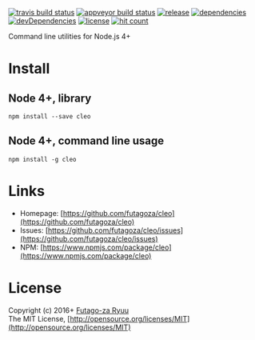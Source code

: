 [![travis build status](https://img.shields.io/travis/futagoza/cleo.svg)](https://travis-ci.org/futagoza/cleo)
[![appveyor build status](https://img.shields.io/appveyor/ci/futagoza/cleo.svg)](https://ci.appveyor.com/project/futagoza/cleo)
[![release](https://img.shields.io/npm/v/cleo.svg)](https://www.npmjs.com/package/cleo)
[![dependencies](https://img.shields.io/david/futagoza/cleo.svg)](https://david-dm.org/futagoza/cleo)
[![devDependencies](https://img.shields.io/david/dev/futagoza/cleo.svg)](https://david-dm.org/futagoza/cleo#info=devDependencies)
[![license](https://img.shields.io/badge/license-mit-blue.svg)](https://opensource.org/licenses/MIT)
[![hit count](https://hitt.herokuapp.com/futagoza/cleo.svg)](https://github.com/futagoza/cleo)


Command line utilities for Node.js 4+

# Install
  
## Node 4+, library
  
  ```shell
  npm install --save cleo
  ```

## Node 4+, command line usage
  
  ```shell
  npm install -g cleo
  ```

# Links
  
  * Homepage: [https://github.com/futagoza/cleo](https://github.com/futagoza/cleo)<br>
  * Issues: [https://github.com/futagoza/cleo/issues](https://github.com/futagoza/cleo/issues)<br>
  * NPM: [https://www.npmjs.com/package/cleo](https://www.npmjs.com/package/cleo)<br>

# License
Copyright (c) 2016+ [Futago-za Ryuu](http://github.com/futagoza)<br>
The MIT License, [http://opensource.org/licenses/MIT](http://opensource.org/licenses/MIT)
